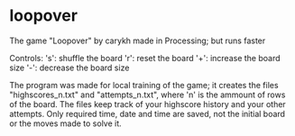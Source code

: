 # loopover
The game "Loopover" by carykh made in Processing; but runs faster

Controls:
's': shuffle the board
'r': reset the board
'+': increase the board size
'-': decrease the board size

The program was made for local training of the game; it creates the files "highscores_n.txt"
and "attempts_n.txt", where 'n' is the ammount of rows of the board. The files keep
track of your highscore history and your other attempts. Only required time, date and
time are saved, not the initial board or the moves made to solve it.
